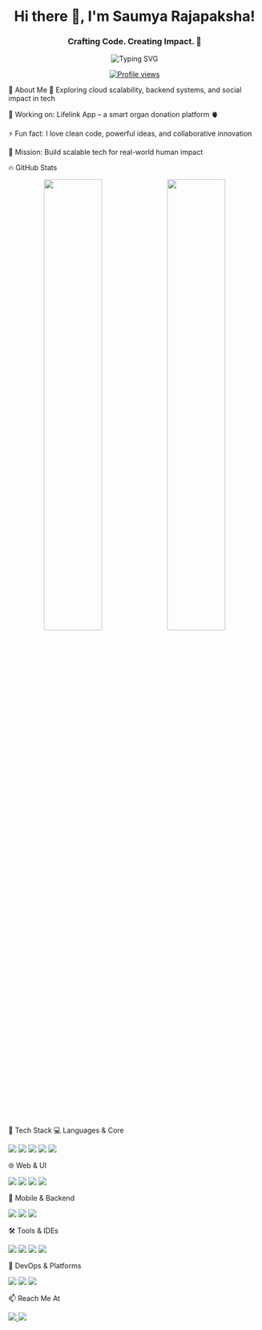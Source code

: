 <h1 align="center">Hi there 👋, I'm Saumya Rajapaksha!</h1> <h3 align="center">Crafting Code. Creating Impact. 🚀</h3> <p align="center"> <img src="https://readme-typing-svg.herokuapp.com?font=Fira+Code&size=24&pause=1000&color=00C7FF&center=true&vCenter=true&width=435&lines=Full-Stack+Developer;Open+Source+Enthusiast;Tech+Explorer+%F0%9F%9A%80;Let's+build+something+great+%F0%9F%9A%A1" alt="Typing SVG" /> </p> <p align="center"> <a href="https://github.com/SaumyaSM"> <img src="https://komarev.com/ghpvc/?username=SaumyaSM&label=Profile%20views&color=0e75b6&style=for-the-badge" alt="Profile views" /> </a> </p>
🚀 About Me
🌱 Exploring cloud scalability, backend systems, and social impact in tech

💼 Working on: Lifelink App – a smart organ donation platform 🫀

⚡ Fun fact: I love clean code, powerful ideas, and collaborative innovation

🎯 Mission: Build scalable tech for real-world human impact

🔥 GitHub Stats
<p align="center"> <img src="https://github-readme-stats.vercel.app/api?username=SaumyaSM&show_icons=true&theme=tokyonight&hide_border=true" width="48%" /> <img src="https://github-readme-stats.vercel.app/api/top-langs/?username=SaumyaSM&layout=compact&langs_count=6&theme=tokyonight&hide_border=true" width="48%" /> </p>
🧰 Tech Stack
💻 Languages & Core
<p> <img src="https://img.shields.io/badge/Dart-0175C2?style=for-the-badge&logo=dart&logoColor=white" /> <img src="https://img.shields.io/badge/C%23-68217A?style=for-the-badge&logo=c-sharp&logoColor=white" /> <img src="https://img.shields.io/badge/Java-007396?style=for-the-badge&logo=java&logoColor=white" /> <img src="https://img.shields.io/badge/C-00599C?style=for-the-badge&logo=c&logoColor=white" /> <img src="https://img.shields.io/badge/Python-3776AB?style=for-the-badge&logo=python&logoColor=white" /> </p>
🌐 Web & UI
<p> <img src="https://img.shields.io/badge/HTML5-E34F26?style=for-the-badge&logo=html5&logoColor=white" /> <img src="https://img.shields.io/badge/CSS3-1572B6?style=for-the-badge&logo=css3&logoColor=white" /> <img src="https://img.shields.io/badge/JavaScript-F7DF1E?style=for-the-badge&logo=javascript&logoColor=black" /> <img src="https://img.shields.io/badge/Bootstrap-7952B3?style=for-the-badge&logo=bootstrap&logoColor=white" /> </p>
📱 Mobile & Backend
<p> <img src="https://img.shields.io/badge/Flutter-02569B?style=for-the-badge&logo=flutter&logoColor=white" /> <img src="https://img.shields.io/badge/Firebase-FFCA28?style=for-the-badge&logo=firebase&logoColor=black" /> <img src="https://img.shields.io/badge/MySQL-4479A1?style=for-the-badge&logo=mysql&logoColor=white" /> </p>
🛠️ Tools & IDEs
<p> <img src="https://img.shields.io/badge/VS%20Code-007ACC?style=for-the-badge&logo=visual-studio-code&logoColor=white" /> <img src="https://img.shields.io/badge/Visual%20Studio-5C2D91?style=for-the-badge&logo=visualstudio&logoColor=white" /> <img src="https://img.shields.io/badge/Android%20Studio-3DDC84?style=for-the-badge&logo=android-studio&logoColor=white" /> <img src="https://img.shields.io/badge/Xcode-147EFB?style=for-the-badge&logo=xcode&logoColor=white" /> </p>
🧪 DevOps & Platforms
<p> <img src="https://img.shields.io/badge/Git-F05032?style=for-the-badge&logo=git&logoColor=white" /> <img src="https://img.shields.io/badge/Linux-FCC624?style=for-the-badge&logo=linux&logoColor=black" /> <img src="https://img.shields.io/badge/GitHub-181717?style=for-the-badge&logo=github&logoColor=white" /> </p>
📫 Reach Me At
<p> <a href="mailto:saumyarsmr@gmail.com"> <img src="https://img.shields.io/badge/Gmail-saumyarsmr@gmail.com-D14836?style=for-the-badge&logo=gmail&logoColor=white" /> </a> <a href="https://www.linkedin.com/in/saumya-rajapaksha-b1454a252" target="_blank"> <img src="https://img.shields.io/badge/LinkedIn-Saumya%20Rajapaksha-0077B5?style=for-the-badge&logo=linkedin&logoColor=white" /> </a> </p>
